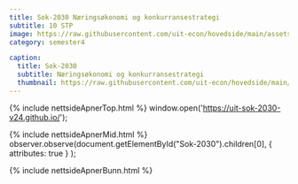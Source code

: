 ```yaml
---
title: Sok-2030 Næringsøkonomi og konkurransestrategi
subtitle: 10 STP
image: https://raw.githubusercontent.com/uit-econ/hovedside/main/assets/img/Sok-2030.jpg
category: semester4

caption:
  title: Sok-2030
  subtitle: Næringsøkonomi og konkurransestrategi
  thumbnail: https://raw.githubusercontent.com/uit-econ/hovedside/main/assets/img/Sok-2030.jpg
---
```

{% include nettsideApnerTop.html %}
window.open('https://uit-sok-2030-v24.github.io/');

{% include nettsideApnerMid.html %} 
observer.observe(document.getElementById("Sok-2030").children[0], { attributes: true } );

{% include nettsideApnerBunn.html %}
